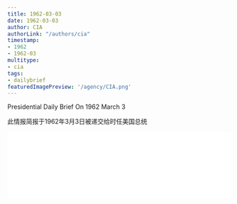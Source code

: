 ```yaml
---
title: 1962-03-03
date: 1962-03-03
author: CIA 
authorLink: "/authors/cia"
timestamp: 
- 1962
- 1962-03
multitype: 
- cia
tags: 
- dailybrief
featuredImagePreview: '/agency/CIA.png'
---
```



Presidential Daily Brief On 1962 March 3

此情报简报于1962年3月3日被递交给时任美国总统

<!--more-->





<div id="over" style="width:100%; overflow:hidden"> <iframe id="sFrame" name="sFrame" frameborder="no" border="0"  allowfullscreen marginwidth="0" scrolling="no" src = " /CIA/1962-03-03.html "  style = " position:absulute; width: 806px; top: 300;" > </iframe> </div>